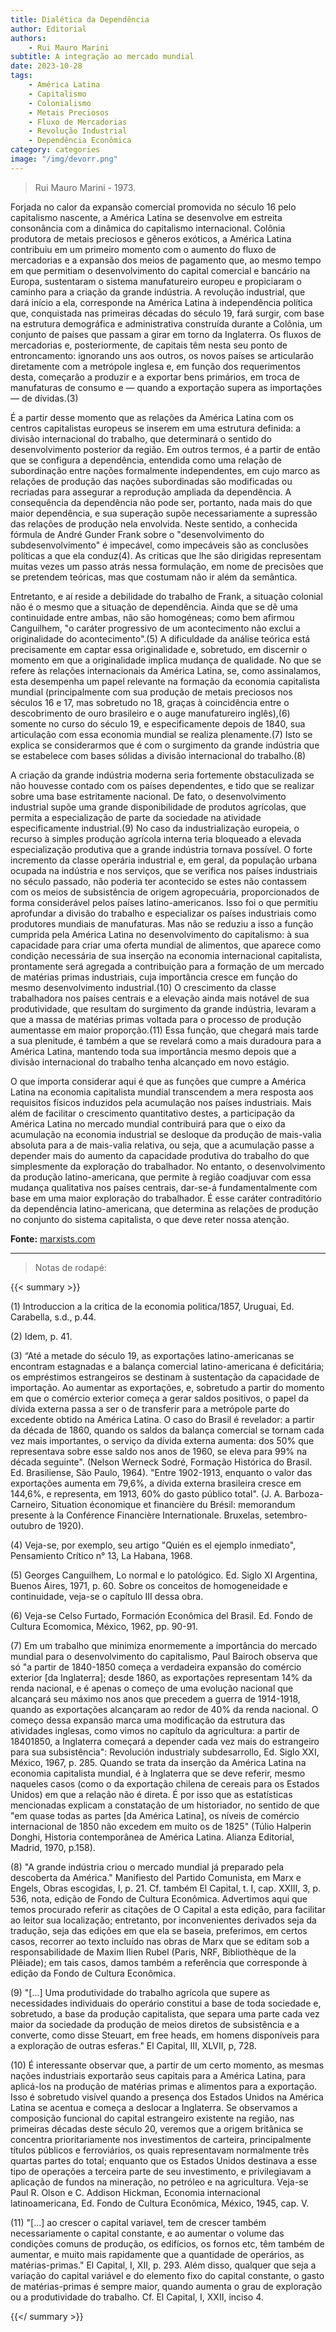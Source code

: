 ```yaml
---
title: Dialética da Dependência
author: Editorial
authors:
    - Rui Mauro Marini
subtitle: A integração ao mercado mundial
date: 2023-10-28
tags:
    - América Latina
    - Capitalismo
    - Colonialismo
    - Metais Preciosos
    - Fluxo de Mercadorias
    - Revolução Industrial
    - Dependência Econômica
category: categories
image: "/img/devorr.png"
---
```


> Rui Mauro Marini - 1973.

Forjada no calor da expansão comercial promovida no século 16 pelo capitalismo nascente, a América Latina se desenvolve em estreita consonância com a dinâmica do capitalismo internacional. Colônia produtora de metais preciosos e gêneros exóticos, a América Latina contribuiu em um primeiro momento com o aumento do fluxo de mercadorias e a expansão dos meios de pagamento que, ao mesmo tempo em que permitiam o desenvolvimento do capital comercial e bancário na Europa, sustentaram o sistema manufatureiro europeu e propiciaram o caminho para a criação da grande indústria. A revolução industrial, que dará início a ela, corresponde na América Latina à independência política que, conquistada nas primeiras décadas do século 19, fará surgir, com base na estrutura demográfica e administrativa construída durante a Colônia, um conjunto de países que passam a girar em torno da Inglaterra. Os fluxos de mercadorias e, posteriormente, de capitais têm nesta seu ponto de entroncamento: ignorando uns aos outros, os novos países se articularão diretamente com a metrópole inglesa e, em função dos requerimentos desta, começarão a produzir e a exportar bens primários, em troca de manufaturas de consumo e — quando a exportação supera as importações — de dívidas.(3)

É a partir desse momento que as relações da América Latina com os centros capitalistas europeus se inserem em uma estrutura definida: a divisão internacional do trabalho, que determinará o sentido do desenvolvimento posterior da região. Em outros termos, é a partir de então que se configura a dependência, entendida como uma relação de subordinação entre nações formalmente independentes, em cujo marco as relações de produção das nações subordinadas são modificadas ou recriadas para assegurar a reprodução ampliada da dependência. A consequência da dependência não pode ser, portanto, nada mais do que maior dependência, e sua superação supõe necessariamente a supressão das relações de produção nela envolvida. Neste sentido, a conhecida fórmula de André Gunder Frank sobre o "desenvolvimento do subdesenvolvimento" é impecável, como impecáveis são as conclusões políticas a que ela conduz(4). As criticas que lhe são dirigidas representam muitas vezes um passo atrás nessa formulação, em nome de precisões que se pretendem teóricas, mas que costumam não ir além da semântica.

Entretanto, e aí reside a debilidade do trabalho de Frank, a situação colonial não é o mesmo que a situação de dependência. Ainda que se dê uma continuidade entre ambas, não são homogéneas; como bem afirmou Canguilhem, "o caráter progressivo de um acontecimento não exclui a originalidade do acontecimento".(5) A dificuldade da análise teórica está precisamente em captar essa originalidade e, sobretudo, em discernir o momento em que a originalidade implica mudança de qualidade. No que se refere às relações internacionais da América Latina, se, como assinalamos, esta desempenha um papel relevante na formação da economia capitalista mundial (principalmente com sua produção de metais preciosos nos séculos 16 e 17, mas sobretudo no 18, graças à coincidência entre o descobrimento de ouro brasileiro e o auge manufatureiro inglês),(6) somente no curso do século 19, e especificamente depois de 1840, sua articulação com essa economia mundial se realiza plenamente.(7) Isto se explica se considerarmos que é com o surgimento da grande indústria que se estabelece com bases sólidas a divisão internacional do trabalho.(8)

A criação da grande indústria moderna seria fortemente obstaculizada se não houvesse contado com os países dependentes, e tido que se realizar sobre uma base estritamente nacional. De fato, o desenvolvimento industrial supõe uma grande disponibilidade de produtos agrícolas, que permita a especialização de parte da sociedade na atividade especificamente industrial.(9) No caso da industrialização europeia, o recurso à simples produção agrícola interna teria bloqueado a elevada especialização produtiva que a grande indústria tornava possível. O forte incremento da classe operária industrial e, em geral, da população urbana ocupada na indústria e nos serviços, que se verifica nos países industriais no século passado, não poderia ter acontecido se estes não contassem com os meios de subsistência de origem agropecuária, proporcionados de forma considerável pelos países latino-americanos. Isso foi o que permitiu aprofundar a divisão do trabalho e especializar os países industriais como produtores mundiais de manufaturas. Mas não se reduziu a isso a função cumprida pela América Latina no desenvolvimento do capitalismo: à sua capacidade para criar uma oferta mundial de alimentos, que aparece como condição necessária de sua inserção na economia internacional capitalista, prontamente será agregada a contribuição para a formação de um mercado de matérias primas industriais, cuja importância cresce em função do mesmo desenvolvimento industrial.(10) O crescimento da classe trabalhadora nos países centrais e a elevação ainda mais notável de sua produtividade, que resultam do surgimento da grande indústria, levaram a que a massa de matérias primas voltada para o processo de produção aumentasse em maior proporção.(11) Essa função, que chegará mais tarde a sua plenitude, é também a que se revelará como a mais duradoura para a América Latina, mantendo toda sua importância mesmo depois que a divisão internacional do trabalho tenha alcançado em novo estágio.

O que importa considerar aqui é que as funções que cumpre a América Latina na economia capitalista mundial transcendem a mera resposta aos requisitos físicos induzidos pela acumulação nos países industriais. Mais além de facilitar o crescimento quantitativo destes, a participação da América Latina no mercado mundial contribuirá para que o eixo da acumulação na economia industrial se desloque da produção de mais-valia absoluta para a de mais-valia relativa, ou seja, que a acumulação passe a depender mais do aumento da capacidade produtiva do trabalho do que simplesmente da exploração do trabalhador. No entanto, o desenvolvimento da produção latino-americana, que permite à região coadjuvar com essa mudança qualitativa nos países centrais, dar-se-á fundamentalmente com base em uma maior exploração do trabalhador. É esse caráter contraditório da dependência latino-americana, que determina as relações de produção no conjunto do sistema capitalista, o que deve reter nossa atenção.

**Fonte:** [marxists.com](https://www.marxists.org/portugues/marini/1973/mes/dialetica.htm)

---


> Notas de rodapé:

{{< summary >}}

(1) Introduccion a la critica de la economia politica/1857, Uruguai, Ed. Carabella, s.d., p.44.

(2) Idem, p. 41.

(3) “Até a metade do século 19, as exportações latino-americanas se encontram estagnadas e a balança comercial latino-americana é deficitária; os empréstimos estrangeiros se destinam à sustentação da capacidade de importação. Ao aumentar as exportações, e, sobretudo a partir do momento em que o comércio exterior começa a gerar saldos positivos, o papel da dívida externa passa a ser o de transferir para a metrópole parte do excedente obtido na América Latina. O caso do Brasil é revelador: a partir da década de 1860, quando os saldos da balança comercial se tornam cada vez mais importantes, o serviço da dívida externa aumenta: dos 50% que representava sobre esse saldo nos anos de 1960, se eleva para 99% na década seguinte". (Nelson Werneck Sodré, Formação Histórica do Brasil. Ed. Brasiliense, São Paulo, 1964). "Entre 1902-1913, enquanto o valor das exportações aumenta em 79,6%, a dívida externa brasileira cresce em 144,6%, e representa, em 1913, 60% do gasto público total". (J. A. Barboza-Carneiro, Situation économique et financière du Brésil: memorandum presente à la Conférence Financière Internationale. Bruxelas, setembro-outubro de 1920). 

(4) Veja-se, por exemplo, seu artigo "Quién es el ejemplo inmediato", Pensamiento Crítico n° 13, La Habana, 1968. 

(5) Georges Canguilhem, Lo normal e lo patológico. Ed. Siglo XI Argentina, Buenos Aires, 1971, p. 60. Sobre os conceitos de homogeneidade e continuidade, veja-se o capítulo III dessa obra. 

(6) Veja-se Celso Furtado, Formación Econômica del Brasil. Ed. Fondo de Cultura Ecomomica, México, 1962, pp. 90-91. 

(7) Em um trabalho que minimiza enormemente a importância do mercado mundial para o desenvolvimento do capitalismo, Paul Bairoch observa que só "a partir de 1840-1850 começa a verdadeira expansão do comércio exterior [da Inglaterra]; desde 1860, as exportações representam 14% da renda nacional, e é apenas o começo de uma evolução nacional que alcançará seu máximo nos anos que precedem a guerra de 1914-1918, quando as exportações alcançaram ao redor de 40% da renda nacional. O começo dessa expansão marca uma modificação da estrutura das atividades inglesas, como vimos no capítulo da agricultura: a partir de 18401850, a Inglaterra começará a depender cada vez mais do estrangeiro para sua subsistência": Revolución industrialy subdesarrollo, Ed. Siglo XXI, México, 1967, p. 285. Quando se trata da inserção da América Latina na economia capitalista mundial, é à Inglaterra que se deve referir, mesmo naqueles casos (como o da exportação chilena de cereais para os Estados Unidos) em que a relação não é direta. É por isso que as estatísticas mencionadas explicam a constatação de um historiador, no sentido de que "em quase todas as partes [da América Latina], os níveis de comércio internacional de 1850 não excedem em muito os de 1825" (Túlio Halperin Donghi, Historia contemporânea de América Latina. Alianza Editorial, Madrid, 1970, p.158). 

(8) "A grande indústria criou o mercado mundial já preparado pela descoberta da América." Manifiesto del Partido Comunista, em Marx e Engels, Obras escogidas, I, p. 21. Cf. também El Capital, t. I, cap. XXIII, 3, p. 536, nota, edição de Fondo de Cultura Econômica. Advertimos aqui que temos procurado referir as citações de O Capital a esta edição, para facilitar ao leitor sua localização; entretanto, por inconvenientes derivados seja da tradução, seja das edições em que ela se baseia, preferimos, em certos casos, recorrer ao texto incluído nas obras de Marx que se editam sob a responsabilidade de Maxim Ilien Rubel (Paris, NRF, Bibliothèque de la Plêiade); em tais casos, damos também a referência que corresponde à edição da Fondo de Cultura Econômica. 

(9) "[...] Uma produtividade do trabalho agrícola que supere as necessidades individuais do operário constitui a base de toda sociedade e, sobretudo, a base da produção capitalista, que separa uma parte cada vez maior da sociedade da produção de meios diretos de subsistência e a converte, como disse Steuart, em free heads, em homens disponíveis para a exploração de outras esferas." El Capital, III, XLVII, p, 728. 

(10) É interessante observar que, a partir de um certo momento, as mesmas nações industriais exportarão seus capitais para a América Latina, para aplicá-los na produção de matérias primas e alimentos para a exportação. Isso é sobretudo visível quando a presença dos Estados Unidos na América Latina se acentua e começa a deslocar a Inglaterra. Se observamos a composição funcional do capital estrangeiro existente na região, nas primeiras décadas deste século 20, veremos que a origem britânica se concentra prioritariamente nos investimentos de carteira, principalmente títulos públicos e ferroviários, os quais representavam normalmente três quartas partes do total; enquanto que os Estados Unidos destinava a esse tipo de operações a terceira parte de seu investimento, e privilegiavam a aplicação de fundos na mineração, no petróleo e na agricultura. Veja-se Paul R. Olson e C. Addison Hickman, Economia internacional latinoamericana, Ed. Fondo de Cultura Econômica, México, 1945, cap. V. 

(11) "[...] ao crescer o capital variavel, tem de crescer também necessariamente o capital constante, e ao aumentar o volume das condições comuns de produção, os edifícios, os fornos etc, têm também de aumentar, e muito mais rapidamente que a quantidade de operários, as matérias-primas." El Capital, I, XII, p. 293. Além disso, qualquer que seja a variação do capital variável e do elemento fixo do capital constante, o gasto de matérias-primas é sempre maior, quando aumenta o grau de exploração ou a produtividade do trabalho. Cf. El Capital, I, XXII, inciso 4. 

{{</ summary >}}
